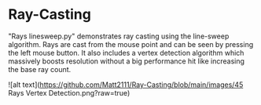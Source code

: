 # Ray-Casting

"Rays linesweep.py" demonstrates ray casting using the line-sweep algorithm. Rays are cast from the mouse point and can be seen by pressing the left mouse button. It also includes a vertex detection algorithm which massively boosts resolution without a big performance hit like increasing the base ray count.

![alt text](https://github.com/Matt2111/Ray-Casting/blob/main/images/45 Rays Vertex Detection.png?raw=true)
